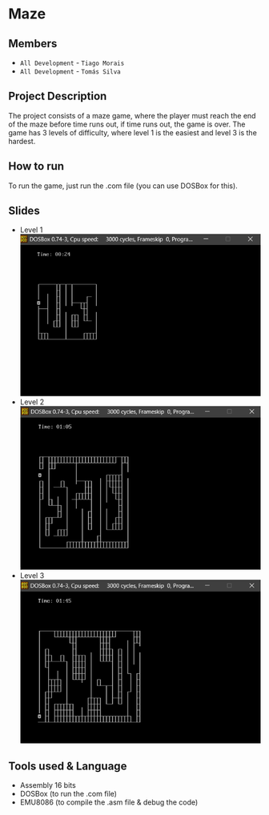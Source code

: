 # Maze

## Members

* `All Development` - `Tiago Morais`
* `All Development` - `Tomás Silva`

## Project Description

The project consists of a maze game, where the player must reach the end of the maze before time runs out, if time runs out, the game is over. The game has 3 levels of difficulty, where level 1 is the easiest and level 3 is the hardest.

## How to run

To run the game, just run the .com file (you can use DOSBox for this).

## Slides

- Level 1
![Alt text](LabHint.png)
- Level 2
![Alt text](LabHintLvl2.png)
- Level 3
![Alt text](LabHintLvl3.png)

## Tools used & Language

* Assembly 16 bits
* DOSBox (to run the .com file)
* EMU8086 (to compile the .asm file & debug the code)